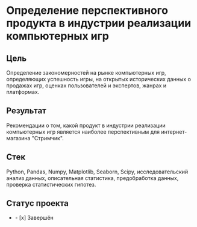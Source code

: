 # Определение перспективного продукта в индустрии реализации компьютерных игр
## Цель
Определение закономерностей на рынке компьютерных игр, определяющих успешность игры, на открытых исторических данных о продажах игр, оценках пользователей и экспертов, жанрах и платформах.
## Результат
Рекомендации о том, какой продукт в индустрии реализации компьютерных игр является наиболее перспективным для интернет-магазина "Стримчик".
## Стек
Python, Pandas, Numpy, Matplotlib, Seaborn, Scipy, исследовательский анализ данных, описательная статистика, предобработка данных, проверка статистических гипотез.
## Статус проекта
<ul><li>- [x] Завершён</li>
